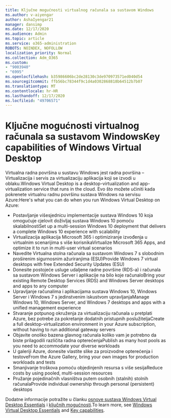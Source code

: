 ```yaml
---
title: Ključne mogućnosti virtualnog računala sa sustavom Windows
ms.author: v-aiyengar
author: AshaIyengar21
manager: dansimp
ms.date: 12/17/2020
ms.audience: Admin
ms.topic: article
ms.service: o365-administration
ROBOTS: NOINDEX, NOFOLLOW
localization_priority: Normal
ms.collection: Adm_O365
ms.custom:
- "9003940"
- "6995"
ms.openlocfilehash: b35986606bc2de28130c3de970973571ed040d54
ms.sourcegitcommit: ffb56bc78344f9c1d4a0302868818b64512b7b07
ms.translationtype: MT
ms.contentlocale: hr-HR
ms.lasthandoff: 12/17/2020
ms.locfileid: "49706571"
---
```

# <a name="key-capabilities-of-windows-virtual-desktop"></a><span data-ttu-id="6782e-102">Ključne mogućnosti virtualnog računala sa sustavom Windows</span><span class="sxs-lookup"><span data-stu-id="6782e-102">Key capabilities of Windows Virtual Desktop</span></span>

<span data-ttu-id="6782e-103">Virtualna radna površina u sustavu Windows jest radna površina – Virtualizacija i servis za virtualizaciju aplikacija koji se izvodi u oblaku.</span><span class="sxs-lookup"><span data-stu-id="6782e-103">Windows Virtual Desktop is a desktop-virtualization and app-virtualization service that runs in the cloud.</span></span> <span data-ttu-id="6782e-104">Evo što možete učiniti kada pokrenete virtualnu radnu površinu sustava Windows na servisu Azure:</span><span class="sxs-lookup"><span data-stu-id="6782e-104">Here's what you can do when you run Windows Virtual Desktop on Azure:</span></span>

- <span data-ttu-id="6782e-105">Postavljanje višesjednicu implementacije sustava Windows 10 koja omogućuje cjelovit doživljaj sustava Windows 10 pomoću skalabilnosti</span><span class="sxs-lookup"><span data-stu-id="6782e-105">Set up a multi-session Windows 10 deployment that delivers a complete Windows 10 experience with scalability</span></span>
- <span data-ttu-id="6782e-106">Virtualizacija aplikacija Microsoft 365 i optimiziranje izvođenja u virtualnim scenarijima s više korisnika</span><span class="sxs-lookup"><span data-stu-id="6782e-106">Virtualize Microsoft 365 Apps, and optimize it to run in multi-user virtual scenarios</span></span>
- <span data-ttu-id="6782e-107">Navedite Virtualna stolna računala sa sustavom Windows 7 s slobodnim proširenim sigurnosnim ažuriranjima (ESU)</span><span class="sxs-lookup"><span data-stu-id="6782e-107">Provide Windows 7 virtual desktops with free Extended Security Updates (ESU)</span></span>
- <span data-ttu-id="6782e-108">Donesite postojeće usluge udaljene radne površine (RDS-a) i računala sa sustavom Windows Server i aplikacije na bilo koje računalo</span><span class="sxs-lookup"><span data-stu-id="6782e-108">Bring your existing Remote Desktop Services (RDS) and Windows Server desktops and apps to any computer</span></span>
- <span data-ttu-id="6782e-109">Upravljanje računalima i aplikacijama sustava Windows 10, Windows Server i Windows 7 s jedinstvenim iskustvom upravljanja</span><span class="sxs-lookup"><span data-stu-id="6782e-109">Manage Windows 10, Windows Server, and Windows 7 desktops and apps with a unified management experience</span></span>
- <span data-ttu-id="6782e-110">Stvaranje potpunog okruženja za virtualizaciju računala u pretplati Azure, bez potrebe za pokretanje dodatnih pristupnih poslužitelja</span><span class="sxs-lookup"><span data-stu-id="6782e-110">Create a full desktop-virtualization environment in your Azure subscription, without having to run additional gateway servers</span></span>
- <span data-ttu-id="6782e-111">Objavite onoliko bazena glavnog računala koliko vam je potrebno da biste prilagodili različita radna opterećenja</span><span class="sxs-lookup"><span data-stu-id="6782e-111">Publish as many host pools as you need to accommodate your diverse workloads</span></span>
- <span data-ttu-id="6782e-112">U galeriji Azure, donesite vlastite slike za proizvodne opterećenja i testove</span><span class="sxs-lookup"><span data-stu-id="6782e-112">From the Azure Gallery, bring your own images for production workloads and tests</span></span>
- <span data-ttu-id="6782e-113">Smanjivanje troškova pomoću objedinjenih resursa s više sesija</span><span class="sxs-lookup"><span data-stu-id="6782e-113">Reduce costs by using pooled, multi-session resources</span></span>
- <span data-ttu-id="6782e-114">Pružanje pojedinačnih vlasništva putem osobnih (stalnih) stolnih računala</span><span class="sxs-lookup"><span data-stu-id="6782e-114">Provide individual ownership through personal (persistent) desktops</span></span>

<span data-ttu-id="6782e-115">Dodatne informacije potražite u članku [osnove sustava Windows Virtual Desktop Essentials](https://go.microsoft.com/fwlink/?linkid=2127033) i [ključnih mogućnosti](https://go.microsoft.com/fwlink/?linkid=2127033).</span><span class="sxs-lookup"><span data-stu-id="6782e-115">To learn more, see [Windows Virtual Desktop Essentials](https://go.microsoft.com/fwlink/?linkid=2127033) and [Key capabilities](https://go.microsoft.com/fwlink/?linkid=2127033).</span></span>

